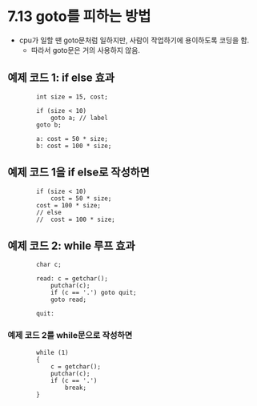 # 7.13 goto를 피하는 방법

- cpu가 일할 땐 goto문처럼 일하지만, 사람이 작업하기에 용이하도록 코딩을 함.
  - 따라서 goto문은 거의 사용하지 않음.

## 예제 코드 1: if else 효과

            int size = 15, cost;

            if (size < 10)
                goto a; // label
            goto b;

            a: cost = 50 * size;
            b: cost = 100 * size;

## 예제 코드 1을 if else로 작성하면

            if (size < 10)
                cost = 50 * size;
            cost = 100 * size;
            // else
            //  cost = 100 * size;

## 예제 코드 2: while 루프 효과

            char c;

            read: c = getchar();
                putchar(c);
                if (c == '.') goto quit;
                goto read;

            quit:

### 예제 코드 2를 while문으로 작성하면

            while (1)
            {
                c = getchar();
                putchar(c);
                if (c == '.')
                    break;
            }
